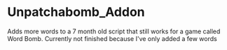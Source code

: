 # Unpatchabomb_Addon
Adds more words to a 7 month old script that still works for a game called Word Bomb. Currently not finished because I've only added a few words
